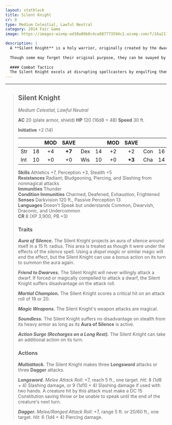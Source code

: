 ```yaml
---
layout: statblock
title: Silent Knight
cr: 8
type: Medium Celestial, Lawful Neutral
category: 2014 Fair Game
image: https://images-wixmp-ed30a86b8c4ca887773594c2.wixmp.com/f/16a21711-a508-454a-91f1-faa0b602734c/d9af01i-b2ef83c1-57f4-4c77-9f6a-475ecdbb3a54.jpg/v1/fill/w_1131,h_707,q_70,strp/paladin_by_soft_h_d9af01i-pre.jpg?token=eyJ0eXAiOiJKV1QiLCJhbGciOiJIUzI1NiJ9.eyJzdWIiOiJ1cm46YXBwOiIsImlzcyI6InVybjphcHA6Iiwib2JqIjpbW3siaGVpZ2h0IjoiPD03NTAiLCJwYXRoIjoiXC9mXC8xNmEyMTcxMS1hNTA4LTQ1NGEtOTFmMS1mYWEwYjYwMjczNGNcL2Q5YWYwMWktYjJlZjgzYzEtNTdmNC00Yzc3LTlmNmEtNDc1ZWNkYmIzYTU0LmpwZyIsIndpZHRoIjoiPD0xMjAwIn1dXSwiYXVkIjpbInVybjpzZXJ2aWNlOmltYWdlLm9wZXJhdGlvbnMiXX0.iuL3JneXtztbvatrlPAIyw4kUy2N4pR_xvBUi1TMqSg

description: |
  A **Silent Knight** is a holy warrior, originally created by the dwarven god **Dumathoin** and charged with the collection of secrets. Once a Silent Knight learns a secret, no amount of magic or persuasion can force it to speak. Its core ability is the **Aura of Silence**, which disrupts nearby spellcasters and ensures that when a victim is bested, no one will hear them scream.
  
  Though some may forget their original purpose, they can be swayed by secrets or gemstones to assist creatures, as long as it doesn't threaten them or their creator. They hold a unique respect for dwarves, to whom they are a **Friend to Dwarves** and will never willingly attack.
  
  #### Combat Tactics
  The Silent Knight excels at disrupting spellcasters by engulfing them in its **Aura of Silence** or by hitting them with its **Longsword** to prevent them from speaking. With a high **Armor Class**, **Martial Champion** trait (crits on 19 or 20), and **Multiattack** (3 attacks), it is a serious threat to front-line warriors as well. It may use its **Action Surge** to maximize attacks in a single turn. When dealing with a ranged or fleeing opponent, it can use its **Dagger** attacks.
---
```


___
> ## Silent Knight
> *Medium Celestial, Lawful Neutral*
> 
> **AC** 20 (plate armor, shield) **HP** 120 (16d8 + 48) **Speed** 30 ft.
> 
> **Initiative** +2 (14)
>
> | | | MOD | SAVE | | | MOD | SAVE | | | MOD | SAVE |
> |:--|:-:|:----:|:----:|:--|:-:|:----:|:----:|:--|:-:|:----:|:----:|
> |Str| 18| +4 | **+7** |Dex| 14| +2 | +2 |Con| 16| +3 | +3 |
> |Int| 10| +0 | +0 |Wis| 10| +0 | **+3** |Cha| 14| +2 | **+5** |
>
> **Skills** Athletics +7, Perception +3, Stealth +5  
> **Resistances** Radiant; Bludgeoning, Piercing, and Slashing from nonmagical attacks  
> **Immunities** Thunder  
> **Condition Immunities** Charmed, Deafened, Exhaustion, Frightened  
> **Senses** Darkvision 120 ft., Passive Perception 13  
> **Languages** Doesn't Speak but understands Common, Dwarvish, Draconic, and Undercommon  
> **CR** 8 (XP 3,900; PB +3)
>
> ### Traits
>
> ***Aura of Silence.*** The Silent Knight projects an aura of silence around itself in a 15 ft. radius. This area is treated as though it were under the effects of the *silence* spell. Using a *dispel magic* or similar magic will end the effect, but the Silent Knight can use a bonus action on its turn to summon the aura again.
>
> ***Friend to Dwarves.*** The Silent Knight will never willingly attack a dwarf. If forced or magically compelled to attack a dwarf, the Silent Knight suffers disadvantage on the attack roll.
>
> ***Martial Champion.*** The Silent Knight scores a critical hit on an attack roll of 19 or 20.
>
> ***Magic Weapons.*** The Silent Knight's weapon attacks are magical.
>
> ***Soundless.*** The Silent Knight suffers no disadvantage on stealth from its heavy armor as long as its **Aura of Silence** is active.
>
> ***Action Surge (Recharges on a Long Rest).*** The Silent Knight can take an additional action on its turn.
>
> ### Actions
>
> ***Multiattack.*** The Silent Knight makes three **Longsword** attacks or three **Dagger** attacks.
>
> ***Longsword.*** *Melee Attack Roll:* +7, reach 5 ft., one target. *Hit:* 8 ($1d8 + 4$) Slashing damage, or 9 ($1d10 + 4$) Slashing damage if used with two hands. A creature hit by this attack must make a DC 15 Constitution saving throw or be unable to speak until the end of the creature's next turn.
>
> ***Dagger.*** *Melee/Ranged Attack Roll:* +7, range 5 ft. or 20/60 ft., one target. *Hit:* 6 ($1d4 + 4$) Piercing damage.